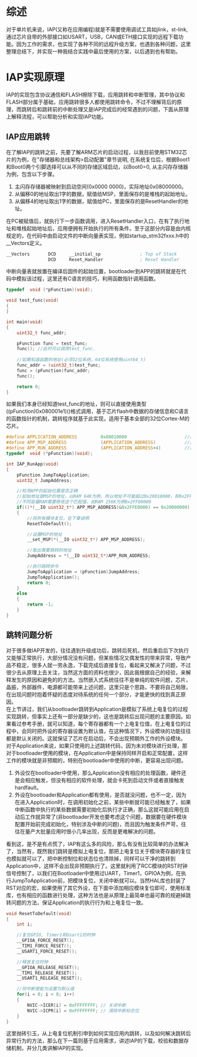 # 综述
对于单片机来说，IAP(又称在应用编程)就是不需要使用调试工具如jlink，st-link, 通过芯片自带的外部接口如USART，USB，CAN或ETH接口实现的远程下载功能。因为工作的需求，也实现了各种不同的远程升级方案，也遇到各种问题，这里整理总结下，并实现一种我结合实践中最后使用的方案，以后遇到也有帮助。<br />
# IAP实现原理
IAP的实现包含协议通信和FLASH擦除下载，应用跳转和中断管理，其中协议和FLASH部分属于基础，应用跳转很多人都使用跳转命令，不过不理解背后的原理，而跳转后和跳转前的中断处理又是IAP完成后的经常遇到的问题，下面从原理上解释流程，可以帮助分析和实现IAP功能。<br />
## IAP应用跳转
在了解IAP的跳转之前，先要了解ARM芯片的启动过程，以我目前使用STM32芯片的为例，在"存储器和总线架构>启动配置"章节说明, 在系统复位后，根据Boot1和Boot0两个引脚选择可以从不同的存储区域启动，以Boot0=0, 从主闪存存储器为例，包含以下步骤。 <br />

1. 主闪存存储器被映射到启动空间(0x0000 0000)，实际地址0x08000000。<br />
2. 从偏移0的地址取出1字的数据，赋值给MSP，里面保存的是堆栈的起始地址。<br />
3. 从偏移4的地址取出1字的数据，赋值给PC，里面保存的是ResetHandler的地址。<br />

在PC被赋值后，就执行下一步函数调用，进入ResetHandler入口，在有了执行地址和堆栈起始地址后，应用便拥有开始执行的所有条件。至于这部分内容是由内核规定的，在代码中由启动文件的中断向量表实现，例如startup_stm32fxxx.h中的__Vectors定义。<br />
```s
__Vectors       DCD     __initial_sp               ; Top of Stack
                DCD     Reset_Handler              ; Reset Handler
```
中断向量表就放置在编译后固件的起始位置，bootloader到APP的跳转就是在代码中模拟该过程，这里还有C语言的技巧，利用函数指针调用函数。<br />
```c
typedef  void (*pFunction)(void);

void test_func(void)
{
}

int main(void)
{
    uint32_t func_addr;

    pFunction func = test_func;
    func(); //此时可以调用test_func.
    
    //如果知道函数的地址(必须32位系统，64位系统使用uint64_t)
    func_addr = (uint32_t)test_func;
    func = (pFunction)func_addr;
    func();

    return 0;
}
```
如果我们本身已经知道test_func的地址，则可以直接使用类型((pFunction)0x080001e1)()格式调用，基于芯片flash中数据的存储信息和C语言的函数指针的机制，跳转程序就基于此实现，适用于基本全部的32位Cortex-M的芯片。<br />
```c
#define APPLICATION_ADDRESS         0x08010000                      //应用起始地址
#define APP_MSP_ADDRESS             (APPLICATION_ADDRESS)           //内部保存MSP地址
#define APP_RUN_ADDRESS             (APPLICATION_ADDRESS+4)         //内部保存应用的ResetHandler地址
typedef  void (*pFunction)(void);

int IAP_RunApp(void)
{
    pFunction JumpToApplication;
    uint32_t JumpAddress;

    //检测APP的起始位置是否正确
    //起始地址是MSP的地址，以RAM 64K为例，所以地址不可能超过0x20010000，和0x2FFE0000与一定是0x20000000
    //不同容量RAM需要修改这个匹配值，如RAM 256K为例0x2FF80000
    if(((*(__IO uint32_t*) APP_MSP_ADDRESS)&0x2FFE0000) == 0x20000000)
    {
        //将所有模块复位，在下章说明
        ResetToDefault();

        //设置MSP的地址
        __set_MSP(*(__IO uint32_t*) APP_MSP_ADDRESS);

        //取出需要跳转的地址
        JumpAddress = *(__IO uint32_t*)APP_RUN_ADDRESS;

        //执行跳转命令
        JumpToApplication = (pFunction)JumpAddress;
        JumpToApplication();
        return 0;
    }
    else
    {
        return -1;
    }
}
```
## 跳转问题分析
对于很多做IAP开发的，往往遇到升级成功后，跳转后死机，然后重启后下次执行又能够正常执行，大部分情况没有问题，但某些情况又偶发性的带来异常，导致产品不稳定，很多人就一劳永逸，下载完成后直接复位，看起来又解决了问题，不过很少去从原理上去关注，当然这方面的资料也很少，因此我根据自己的经验，来解释发生的原因和避免的的方法。当然嵌入式系统往往不是单纯的软件问题，芯片，晶振，外部器件，电源都可能带来上述问题，这里只是个思路，不要将自己局限，在出现问题时抱着怀疑的态度对待系统的任何一个部分，才能更快的找到真正原因。<br />
在上节讲过，我们从bootloader跳转到Application是模拟了系统上电复位的过程实现跳转，但事实上还有一部分是缺少的，这也是跳转后出现问题的主要原因。如果看过参考手册，就可以知道，每个寄存器都有一个上电复位值，在上电复位的过程中，会同时把外设的寄存器设置为默认值，在这种情况下，外设模块的功能往往都是默认关闭的。这就保证了芯片在启动后，不会出现预期外工作的外设模块。<br />
对于Application来说，如果只使用的上述跳转代码，因为未对模块进行处理，那对于bootloader使用的模块，在Application中是保持同样开启和正常配置，这样工作的模块就是非预期的，特别在bootloader中使用的中断，更容易出现问题。<br />

1. 外设仅在bootloader中使用，那么Application没有相应的处理函数，硬件还是会相应触发，但没有相应的软件处理，就会卡死到启动文件或者直接触发hardfault。<br />
2. 外设在bootloader和Application都有使用，是否就没问题，也不一定，因为在进入Application时，在调用初始化之前，某些中断就可能已经触发了，如果中断函数中执行的某些数据需要初始化后执行才正确，那么这就可能应用在启动后工作就异常了(非bootloader开发也要考虑这个问题，数据要在硬件模块配置开始前完成初始化，特别涉及中断的问题)，而且因为触发条件严苛，往往在量产大批量应用时很小几率出现，反而是更难解决的问题。<br />

看到这，是不是有点慌了，IAP有这么多的风险，那么有没有比较简单的办法解决了，当然有，既然我们跳转是模拟上电复位，那把上电复位关于模块寄存器的复位也模拟就可以了，把中断控制位和状态位也清除掉，同样可以干净的跳转到Application中，这样不会出现非预期执行了。这里就利用了RCC模块的RST时钟信号控制了，以我们在Bootloader中使用过UART，Timer1，GPIOA为例，在执行JumpToApplication前，把模块复位，关闭中断就可以。当然HAL库也封装了RST对应的宏，如果使用了其它外设，在下面中添加相应模块复位即可，使用标准库，也有相应的函数进行处理，这种方法也是从原理上最简单也最可靠的规避掉跳转问题的方法，保证Application的执行行为和上电复位一致。
```c
void ResetToDefault(void)
{
    int i;

    //复位GPIO, Timer1和Usart1的时钟
    __GPIOA_FORCE_RESET();
    __TIM1_FORCE_RESET();
    __USART1_FORCE_RESET();

    //释放复位时钟
    __GPIOA_RELEASE_RESET();
    __TIM1_RELEASE_RESET();
    __USART1_RELEASE_RESET();

    //将中断使能为设置为默认值
    for(i = 0; i < 8; i++) 
    {
        NVIC->ICER[i] = 0xFFFFFFFF; // 关闭中断
        NVIC->ICPR[i] = 0xFFFFFFFF; // 清除中断标志位
    }
}
```
这里抛砖引玉，从上电复位机制引申到如何实现应用内跳转，以及如何解决跳转后异常行为的方法，那么在下一篇则基于应用需求，讲述IAP的下载，校验和数据存储机制，并分几类讲解IAP的实现。
